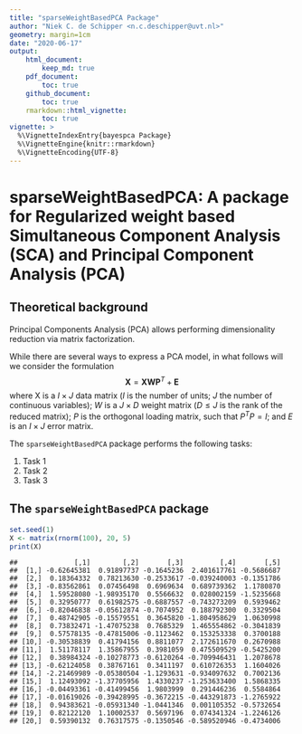 ```yaml
---
title: "sparseWeightBasedPCA Package"
author: "Niek C. de Schipper <n.c.deschipper@uvt.nl>"
geometry: margin=1cm
date: "2020-06-17"
output:
    html_document:
        keep_md: true
    pdf_document:
        toc: true
    github_document:
        toc: true
    rmarkdown::html_vignette:
        toc: true
vignette: >
  %\VignetteIndexEntry{bayespca Package}
  %\VignetteEngine{knitr::rmarkdown}
  %\VignetteEncoding{UTF-8}
---
```




# sparseWeightBasedPCA: A package for Regularized weight based Simultaneous Component Analysis (SCA) and Principal Component Analysis (PCA)

## Theoretical background
Principal Components Analysis (PCA) allows performing dimensionality reduction via matrix factorization.

While there are several ways to express a PCA model, in what follows will we consider the formulation
$$ \mathbf{X} = \mathbf{X} \mathbf{W} \mathbf{P}^T + \mathbf{E} $$
where X is a $I \times J$ data matrix ($I$ is the number of units; $J$ the number of
continuous variables); $W$ is a $J \times D$ weight matrix ($D \leq J$ is the rank of the reduced matrix);
$P$ is the orthogonal loading matrix, such that $P^T P = I$; and $E$ is an $I \times J$ error matrix. 

The `sparseWeightBasedPCA` package performs the following tasks:

1. Task 1
2. Task 2
3. Task 3

## The `sparseWeightBasedPCA` package


```r
set.seed(1)
X <- matrix(rnorm(100), 20, 5)
print(X)
```

```
##              [,1]        [,2]       [,3]         [,4]       [,5]
##  [1,] -0.62645381  0.91897737 -0.1645236  2.401617761 -0.5686687
##  [2,]  0.18364332  0.78213630 -0.2533617 -0.039240003 -0.1351786
##  [3,] -0.83562861  0.07456498  0.6969634  0.689739362  1.1780870
##  [4,]  1.59528080 -1.98935170  0.5566632  0.028002159 -1.5235668
##  [5,]  0.32950777  0.61982575 -0.6887557 -0.743273209  0.5939462
##  [6,] -0.82046838 -0.05612874 -0.7074952  0.188792300  0.3329504
##  [7,]  0.48742905 -0.15579551  0.3645820 -1.804958629  1.0630998
##  [8,]  0.73832471 -1.47075238  0.7685329  1.465554862 -0.3041839
##  [9,]  0.57578135 -0.47815006 -0.1123462  0.153253338  0.3700188
## [10,] -0.30538839  0.41794156  0.8811077  2.172611670  0.2670988
## [11,]  1.51178117  1.35867955  0.3981059  0.475509529 -0.5425200
## [12,]  0.38984324 -0.10278773 -0.6120264 -0.709946431  1.2078678
## [13,] -0.62124058  0.38767161  0.3411197  0.610726353  1.1604026
## [14,] -2.21469989 -0.05380504 -1.1293631 -0.934097632  0.7002136
## [15,]  1.12493092 -1.37705956  1.4330237 -1.253633400  1.5868335
## [16,] -0.04493361 -0.41499456  1.9803999  0.291446236  0.5584864
## [17,] -0.01619026 -0.39428995 -0.3672215 -0.443291873 -1.2765922
## [18,]  0.94383621 -0.05931340 -1.0441346  0.001105352 -0.5732654
## [19,]  0.82122120  1.10002537  0.5697196  0.074341324 -1.2246126
## [20,]  0.59390132  0.76317575 -0.1350546 -0.589520946 -0.4734006
```



